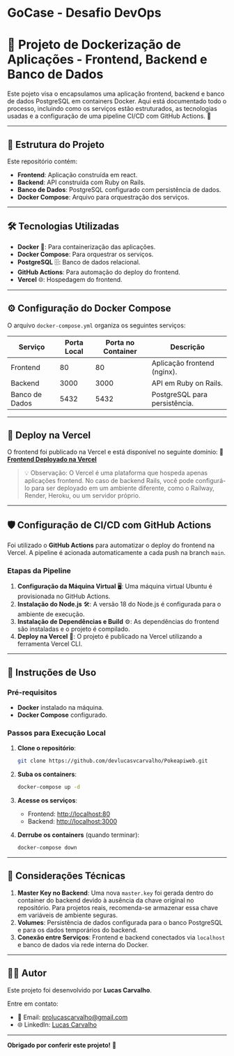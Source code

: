 # GoCase - Desafio DevOps
# 🚀 Projeto de Dockerização de Aplicações - Frontend, Backend e Banco de Dados

Este pojeto visa o encapsulamos uma aplicação frontend, backend e banco de dados PostgreSQL em containers Docker. Aqui está documentado todo o processo, incluindo como os serviços estão estruturados, as tecnologias usadas e a configuração de uma pipeline CI/CD com GitHub Actions. 🌟

---

## 📂 Estrutura do Projeto

Este repositório contém:

- **Frontend**: Aplicação construída em react.
- **Backend**: API construída com Ruby on Rails.
- **Banco de Dados**: PostgreSQL configurado com persistência de dados.
- **Docker Compose**: Arquivo para orquestração dos serviços.
<!-- - **GitHub Actions**: Pipeline CI/CD para deploy do frontend. -->

---

## 🛠️ Tecnologias Utilizadas

- **Docker** 🐳: Para containerização das aplicações.
- **Docker Compose**: Para orquestrar os serviços.
- **PostgreSQL** 🗄️: Banco de dados relacional.
- **GitHub Actions**: Para automação do deploy do frontend.
- **Vercel** 🌐: Hospedagem do frontend.

---

## ⚙️ Configuração do Docker Compose

O arquivo `docker-compose.yml` organiza os seguintes serviços:

| Serviço       | Porta Local | Porta no Container | Descrição                          |
|---------------|-------------|---------------------|--------------------------------------|
| Frontend      | 80          | 80                  | Aplicação frontend (nginx).        |
| Backend       | 3000        | 3000               | API em Ruby on Rails.              |
| Banco de Dados| 5432        | 5432               | PostgreSQL para persistência.      |


---

## 🚀 Deploy na Vercel

O frontend foi publicado na Vercel e está disponível no seguinte domínio:
🔗 **[Frontend Deployado na Vercel](https://pokeapiweb-devlucasvcarvalho.vercel.app/)**

> 💡 Observação: O Vercel é uma plataforma que hospeda apenas aplicações frontend. No caso de backend Rails, você pode configurá-lo para ser deployado em um ambiente diferente, como o Railway, Render, Heroku, ou um servidor próprio.
---

## 🛡️ Configuração de CI/CD com GitHub Actions

Foi utilizado o **GitHub Actions** para automatizar o deploy do frontend na Vercel. A pipeline é acionada automaticamente a cada push na branch `main`.

### Etapas da Pipeline
1. **Configuração da Máquina Virtual** 🖥️:  Uma máquina virtual Ubuntu é provisionada no GitHub Actions.
2. **Instalação do Node.js** 🛠️: A versão 18 do Node.js é configurada para o ambiente de execução.
3. **Instalação de Dependências e Build** ⚙️: As dependências do frontend são instaladas e o projeto é compilado.
3. **Deploy na Vercel** 🚀: O projeto é publicado na Vercel utilizando a ferramenta Vercel CLI.

---

## 📝 Instruções de Uso

### Pré-requisitos
- **Docker** instalado na máquina.
- **Docker Compose** configurado.

### Passos para Execução Local

1. **Clone o repositório**:
   ```bash
   git clone https://github.com/devlucasvcarvalho/Pokeapiweb.git
   ```

2. **Suba os containers**:
   ```bash
   docker-compose up -d
   ```

3. **Acesse os serviços**:
   - Frontend: [http://localhost:80](http://localhost:80)
   - Backend: [http://localhost:3000](http://localhost:3000)

4. **Derrube os containers** (quando terminar):
   ```bash
   docker-compose down
   ```

---

## 📌 Considerações Técnicas

1. **Master Key no Backend**: Uma nova `master.key` foi gerada dentro do container do backend devido à ausência da chave original no repositório. Para projetos reais, recomenda-se armazenar essa chave em variáveis de ambiente seguras.
2. **Volumes**: Persistência de dados configurada para o banco PostgreSQL e para os dados temporários do backend.
3. **Conexão entre Serviços**: Frontend e backend conectados via `localhost` e banco de dados via rede interna do Docker.

---

## 🧑‍💻 Autor
Este projeto foi desenvolvido por **Lucas Carvalho**.

Entre em contato:
- 📧 Email: prolucascarvalho@gmail.com
- 🌐 LinkedIn: [Lucas Carvalho](https://www.linkedin.com/in/lucascarvalhopro/)
<!-- - 🐙 GitHub: [zerobetone01](https://github.com/zerobetone01) -->

---

**Obrigado por conferir este projeto!** 🎉
